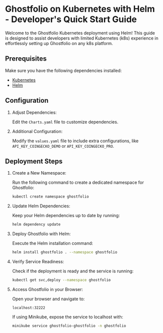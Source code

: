 # Ghostfolio on Kubernetes with Helm - Developer's Quick Start Guide

Welcome to the Ghostfolio Kubernetes deployment using Helm! This guide is designed to assist developers with limited Kubernetes (k8s) experience in effortlessly setting up Ghostfolio on any k8s platform.

## Prerequisites

Make sure you have the following dependencies installed:

- [Kubernetes](https://kubernetes.io/)
- [Helm](https://helm.sh/)

## Configuration

1. Adjust Dependencies:

   Edit the `Charts.yaml` file to customize dependencies.

2. Additional Configuration:

   Modify the `values.yaml` file to include extra configurations, like `API_KEY_COINGECKO_DEMO` or `API_KEY_COINGECKO_PRO`.

## Deployment Steps

1. Create a New Namespace:

   Run the following command to create a dedicated namespace for Ghostfolio:

   ```bash
   kubectl create namespace ghostfolio
   ```

2. Update Helm Dependencies:

   Keep your Helm dependencies up to date by running:

   ```bash
   helm dependency update
   ```

3. Deploy Ghostfolio with Helm:

   Execute the Helm installation command:

   ```bash
   helm install ghostfolio . --namespace ghostfolio
   ```

4. Verify Service Readiness:

   Check if the deployment is ready and the service is running:

   ```bash
   kubectl get svc,deploy --namespace ghostfolio
   ```

5. Access Ghostfolio in your Browser:

   Open your browser and navigate to:

   ```plaintext
   localhost:32222
   ```

   If using Minikube, expose the service to localhost with:

   ```bash
   minikube service ghostfolio-ghostfolio -n ghostfolio 
   ```